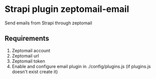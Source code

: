 # Strapi plugin zeptomail-email

Send emails from Strapi through zeptomail

## Requirements

1. Zeptomail account
2. Zeptomail url
3. Zeptomail token
4. Enable and configure email plugin in ./config/plugins.js (if plugins.js doesn't exist create it)
